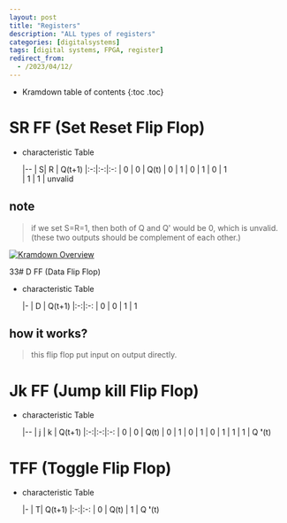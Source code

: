 ```yaml
---
layout: post
title: "Registers"
description: "ALL types of registers"
categories: [digitalsystems]
tags: [digital systems, FPGA, register]
redirect_from:
  - /2023/04/12/
---
```



* Kramdown table of contents
{:toc .toc}

# SR FF (Set Reset Flip Flop) 

* characteristic Table

    |--
    | S| R | Q(t+1) 
    |:-:|:-:|:-:
    | 0 | 0 | Q(t) 
    | 0 | 1 | 0 
    | 1 | 0 | 1  
    | 1 | 1 | unvalid 
    
## note
> if we set S=R=1, then both of Q and Q' would be 0, which is unvalid.(these two outputs should be complement of each other.)
<a class="post-image" href="/assets/images/posts/nor.jpg">
<img itemprop="image" data-src="/assets/images/posts/nor.jpg" src="/assets/javascripts/unveil/loader.gif" alt="Kramdown Overview" />
</a>

  

33# D FF (Data Flip Flop)

* characteristic Table

    |-
    | D | Q(t+1) 
    |:-:|:-:
    | 0 | 0 
    | 1 | 1 
## how it works?
> this flip flop put input on output directly.
> 
# Jk FF (Jump kill Flip Flop)

* characteristic Table

    |--
    | j | k | Q(t+1) 
    |:-:|:-:|:-:
    | 0 | 0 | Q(t) 
    | 0 | 1 | 0
    | 1 | 0 | 1 
    | 1 | 1 | Q **'**(t) 
  
# TFF (Toggle Flip Flop)

* characteristic Table

    |-
    | T| Q(t+1) 
    |:-:|:-:
    | 0 | Q(t) 
    | 1 | Q **'**(t) 
  


